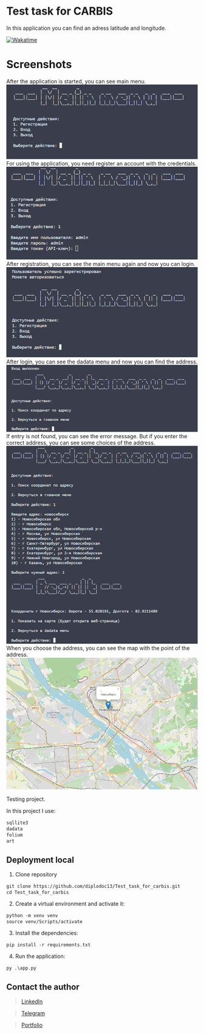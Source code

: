 # Test task for CARBIS 
In this application you can find an adress latitude and longitude.

[![Wakatime](https://wakatime.com/badge/user/499e43e9-6f16-4377-92ae-078c74517dbb/project/57866a4f-9fd0-461f-8759-46b39c476b8f.svg)](https://wakatime.com/badge/user/499e43e9-6f16-4377-92ae-078c74517dbb/project/57866a4f-9fd0-461f-8759-46b39c476b8f.svg)

# Screenshots
After the application is started, you can see main menu.
![screenshot](image/1.png)
For using the application, you need register an account with the credentials.
![screenshot](image/2.png)
After registration, you can see the main menu again and now you can login.
![screenshot](image/3.png)
After login, you can see the dadata menu and now you can find the address.
![screenshot](image/4.png)
If entry is not found, you can see the error message. But if you enter the correct address, you can see some choices of the address. 
![screenshot](image/5.png)
When you choose the address, you can see the map with the point of the address.
![screenshot](image/6.png)



Testing project.

In this project I use:
```
sqllite3
dadata
folium
art
```

## Deployment local
1. Clone repository 
```
git clone https://github.com/diplodoc13/Test_task_for_carbis.git
cd Test_task_for_carbis
```
2. Create a virtual environment and activate it:
```
python -m venv venv
source venv/Scripts/activate 
```
3. Install the dependencies:
```
pip install -r requirements.txt
```


4. Run the application:
```
py .\app.py
```




## Contact the author
>[LinkedIn](http://linkedin.com/in/maxim-usanin/)

>[Telegram](https://t.me/m5286606)

>[Portfolio](https://github.com/diplodoc13)
